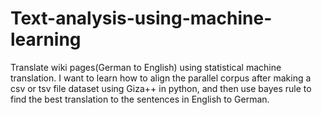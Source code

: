 # Text-analysis-using-machine-learning
Translate wiki pages(German to English) using statistical machine translation. I want to learn how to align the parallel corpus after making a csv or tsv file dataset using Giza++ in python, and then use bayes rule to find the best translation to the sentences in English to German.

